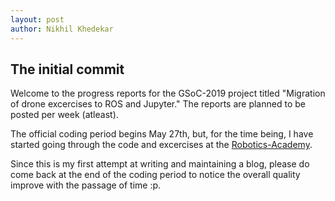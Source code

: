 ```yaml
---
layout: post
author: Nikhil Khedekar
---
```


## The initial commit

Welcome to the progress reports for the GSoC-2019 project titled "Migration of drone excercises to ROS and Jupyter." The reports are planned to be posted per week (atleast). 

The official coding period begins May 27th, but, for the time being, I have started going through the code and excercises at the [Robotics-Academy](https://github.com/JdeRobot/RoboticsAcademy). 

Since this is my first attempt at writing and maintaining a blog, please do come back at the end of the coding period to notice the overall quality improve with the passage of time :p.  